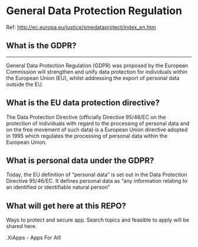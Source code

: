 #  General Data Protection Regulation
Ref: http://ec.europa.eu/justice/smedataprotect/index_en.htm

## What is the GDPR?
------

General Data Protection Regulation (GDPR) was proposed by the European Commission will strengthen and unify data protection for individuals within the European Union (EU), whilst addressing the export of personal data outside the EU.

What is the EU data protection directive?
------
The Data Protection Directive (officially Directive 95/46/EC on the protection of individuals with regard to the processing of personal data and on the free movement of such data) is a European Union directive adopted in 1995 which regulates the processing of personal data within the European Union.

What is personal data under the GDPR?
------
Today, the EU definition of “personal data” is set out in the Data Protection Directive 95/46/EC. It defines personal data as “any information relating to an identified or identifiable natural person”

What will get here at this REPO?
----
Ways to protect and secure app. Search topics and feasible to apply will be shared here.

.XiApps - Apps For All!





